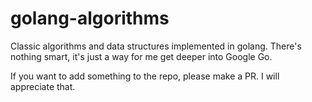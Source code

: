 # golang-algorithms

Classic algorithms and data structures implemented in golang. 
There's nothing smart, it's just a way for me get deeper into Google Go.

If you want to add something to the repo, please make a PR. I will appreciate that.
